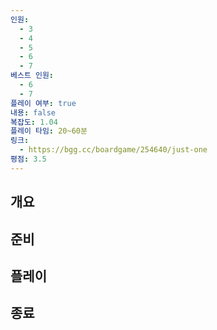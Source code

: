 ```yaml
---
인원:
  - 3
  - 4
  - 5
  - 6
  - 7
베스트 인원:
  - 6
  - 7
플레이 여부: true
내용: false
복잡도: 1.04
플레이 타임: 20~60분
링크:
  - https://bgg.cc/boardgame/254640/just-one
평점: 3.5
---
```

## 개요
## 준비
## 플레이
## 종료